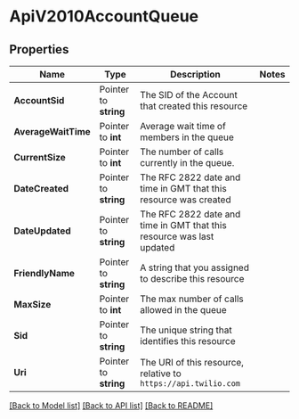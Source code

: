 # ApiV2010AccountQueue

## Properties

Name | Type | Description | Notes
------------ | ------------- | ------------- | -------------
**AccountSid** | Pointer to **string** | The SID of the Account that created this resource |
**AverageWaitTime** | Pointer to **int** | Average wait time of members in the queue |
**CurrentSize** | Pointer to **int** | The number of calls currently in the queue. |
**DateCreated** | Pointer to **string** | The RFC 2822 date and time in GMT that this resource was created |
**DateUpdated** | Pointer to **string** | The RFC 2822 date and time in GMT that this resource was last updated |
**FriendlyName** | Pointer to **string** | A string that you assigned to describe this resource |
**MaxSize** | Pointer to **int** | The max number of calls allowed in the queue |
**Sid** | Pointer to **string** | The unique string that identifies this resource |
**Uri** | Pointer to **string** | The URI of this resource, relative to `https://api.twilio.com` |

[[Back to Model list]](../README.md#documentation-for-models) [[Back to API list]](../README.md#documentation-for-api-endpoints) [[Back to README]](../README.md)


